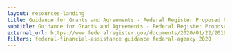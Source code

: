 ```yaml
---
layout: resources-landing
title: Guidance for Grants and Agreements - Federal Register Proposed Rule
subtitle: Guidance for Grants and Agreements - Federal Register Proposed Rule
external_url: https://www.federalregister.gov/documents/2020/01/22/2019-28524/guidance-for-grants-and-agreements#open-comment
filters: federal-financial-assistance guidance federal-agency 2020
---
```

